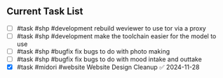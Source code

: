 ## Current Task List

- [ ] #task #shp #development rebuild weviewer to use tor via a proxy
- [ ] #task #shp #development make the toolchain easier for the model to use
- [ ] #task #shp #bugfix  fix bugs to do with photo making
- [ ] #task #shp #bugfix fix bugs to do with mood intake and outtake
- [x] #task #midori #website  Website Design Cleanup ✅ 2024-11-28